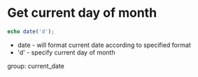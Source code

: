 # Get current day of month

```php
echo date('d');
```

- date - will format current date according to specified format
- 'd' - specify current day of month

group: current_date
